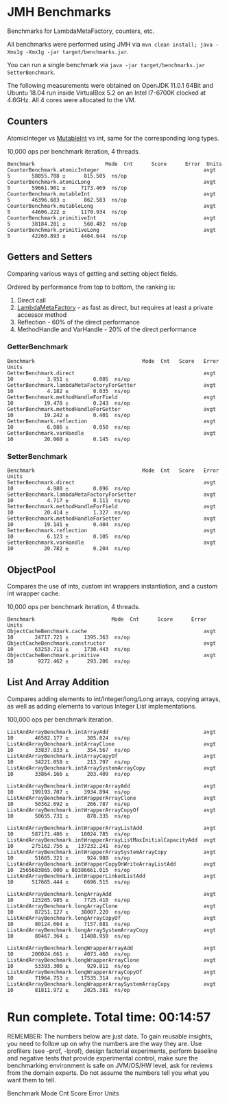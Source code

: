 # JMH Benchmarks

Benchmarks for LambdaMetaFactory, counters, etc.

All benchmarks were performed using JMH via `mvn clean install; java -Xms1g -Xmx1g -jar target/benchmarks.jar`. 

You can run a single benchmark via `java -jar target/benchmarks.jar SetterBenchmark`.

The following measurements were obtained on OpenJDK 11.0.1 64Bit and Ubuntu 18.04 run inside VirtualBox 5.2 on an Intel I7-6700K clocked at 4.6GHz.
All 4 cores were allocated to the VM.

## Counters

AtomicInteger vs [MutableInt](https://commons.apache.org/proper/commons-lang/javadocs/api-release/index.html) vs int,
same for the corresponding long types.

10,000 ops per benchmark iteration, 4 threads.

```
Benchmark                       Mode  Cnt      Score      Error  Units
CounterBenchmark.atomicInteger                                  avgt    5       58055.708 ±      815.505  ns/op
CounterBenchmark.atomicLong                                     avgt    5       59661.901 ±     7173.469  ns/op
CounterBenchmark.mutableInt                                     avgt    5       46396.683 ±      862.583  ns/op
CounterBenchmark.mutableLong                                    avgt    5       44606.222 ±     1170.934  ns/op
CounterBenchmark.primitiveInt                                   avgt    5       38184.281 ±      560.482  ns/op
CounterBenchmark.primitiveLong                                  avgt    5       42260.893 ±     4464.644  ns/op
```

## Getters and Setters

Comparing various ways of getting and setting object fields. 

Ordered by performance from top to bottom, the ranking is:
1. Direct call
1. [LambdaMetaFactory](https://docs.oracle.com/javase/8/docs/api/java/lang/invoke/LambdaMetafactory.html) - as fast as direct, but requires at least a private accessor method 
1. Reflection - 60% of the direct performance
1. MethodHandle and VarHandle - 20% of the direct performance

### GetterBenchmark

```
Benchmark                                   Mode  Cnt   Score   Error  Units
GetterBenchmark.direct                                          avgt   10           3.951 ±        0.005  ns/op
GetterBenchmark.lambdaMetaFactoryForGetter                      avgt   10           4.182 ±        0.035  ns/op
GetterBenchmark.methodHandleForField                            avgt   10          19.478 ±        0.243  ns/op
GetterBenchmark.methodHandleForGetter                           avgt   10          19.242 ±        0.401  ns/op
GetterBenchmark.reflection                                      avgt   10           6.086 ±        0.050  ns/op
GetterBenchmark.varHandle                                       avgt   10          20.060 ±        0.145  ns/op
```

### SetterBenchmark

```
Benchmark                                   Mode  Cnt   Score   Error  Units
SetterBenchmark.direct                                          avgt   10           4.980 ±        0.096  ns/op
SetterBenchmark.lambdaMetaFactoryForSetter                      avgt   10           4.717 ±        0.111  ns/op
SetterBenchmark.methodHandleForField                            avgt   10          20.414 ±        1.327  ns/op
SetterBenchmark.methodHandleForSetter                           avgt   10          19.141 ±        0.404  ns/op
SetterBenchmark.reflection                                      avgt   10           6.123 ±        0.105  ns/op
SetterBenchmark.varHandle                                       avgt   10          20.782 ±        0.204  ns/op
```

## ObjectPool

Compares the use of ints, custom int wrappers instantiation, and a custom int wrapper cache.

10,000 ops per benchmark iteration, 4 threads.

```
Benchmark                         Mode  Cnt      Score      Error  Units
ObjectCacheBenchmark.cache                                      avgt   10       24717.721 ±     1395.363  ns/op
ObjectCacheBenchmark.constructor                                avgt   10       63253.711 ±     1730.443  ns/op
ObjectCacheBenchmark.primitive                                  avgt   10        9272.462 ±      293.206  ns/op
```

## List And Array Addition

Compares adding elements to int/Integer/long/Long arrays, copying arrays, as well as adding elements to various Integer List implementations.

100,000 ops per benchmark iteration.


```
ListAndArrayBenchmark.intArrayAdd                               avgt   10       46582.177 ±      305.824  ns/op
ListAndArrayBenchmark.intArrayClone                             avgt   10       33837.833 ±      354.567  ns/op
ListAndArrayBenchmark.intArrayCopyOf                            avgt   10       34221.058 ±      213.797  ns/op
ListAndArrayBenchmark.intArraySystemArrayCopy                   avgt   10       33864.166 ±      203.409  ns/op

ListAndArrayBenchmark.intWrapperArrayAdd                        avgt   10      199193.707 ±     3934.894  ns/op
ListAndArrayBenchmark.intWrapperArrayClone                      avgt   10       50362.692 ±      266.787  ns/op
ListAndArrayBenchmark.intWrapperArrayCopyOf                     avgt   10       50655.731 ±      878.335  ns/op

ListAndArrayBenchmark.intWrapperArrayListAdd                    avgt   10      587171.486 ±    18024.785  ns/op
ListAndArrayBenchmark.intWrapperArrayListMaxInitialCapacityAdd  avgt   10      275162.756 ±   137232.241  ns/op
ListAndArrayBenchmark.intWrapperArraySystemArrayCopy            avgt   10       51665.321 ±      924.988  ns/op
ListAndArrayBenchmark.intWrapperCopyOnWriteArrayListAdd         avgt   10  2565683865.000 ± 80386661.015  ns/op
ListAndArrayBenchmark.intWrapperLinkedListAdd                   avgt   10      517665.444 ±     6696.515  ns/op

ListAndArrayBenchmark.longArrayAdd                              avgt   10      123265.985 ±     7725.410  ns/op
ListAndArrayBenchmark.longArrayClone                            avgt   10       87251.127 ±    38007.220  ns/op
ListAndArrayBenchmark.longArrayCopyOf                           avgt   10       80124.664 ±     7157.881  ns/op
ListAndArrayBenchmark.longArraySystemArrayCopy                  avgt   10       80467.364 ±    11408.959  ns/op

ListAndArrayBenchmark.longWrapperArrayAdd                       avgt   10      200024.661 ±     4073.460  ns/op
ListAndArrayBenchmark.longWrapperArrayClone                     avgt   10       53393.300 ±      929.811  ns/op
ListAndArrayBenchmark.longWrapperArrayCopyOf                    avgt   10       71964.753 ±    17535.314  ns/op
ListAndArrayBenchmark.longWrapperArraySystemArrayCopy           avgt   10       81811.972 ±     2025.381  ns/op
```

# Run complete. Total time: 00:14:57

REMEMBER: The numbers below are just data. To gain reusable insights, you need to follow up on
why the numbers are the way they are. Use profilers (see -prof, -lprof), design factorial
experiments, perform baseline and negative tests that provide experimental control, make sure
the benchmarking environment is safe on JVM/OS/HW level, ask for reviews from the domain experts.
Do not assume the numbers tell you what you want them to tell.

Benchmark                                                       Mode  Cnt           Score          Error  Units
